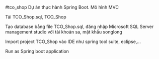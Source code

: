 #tco_shop
Dự án thực hành Spring Boot. Mô hình MVC

Tải TCO_Shop.sql, TCO_Shop

Tạo database bằng file TCO_Shop.sql, đăng nhập Microsoft SQL Server management studio với tài khoản sa, mật khẩu songlong

Import project TCO_Shop vào IDE như spring tool suite, eclipse,...

Run as Spring boot application
